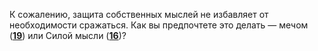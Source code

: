 К сожалению, защита собственных мыслей не избавляет от необходимости сражаться. Как вы предпочтете это делать — мечом ([**19**](#n_19)) или Силой мысли ([**16**](#n_16))?

